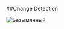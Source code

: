 ##Change Detection

![Безымянный](https://user-images.githubusercontent.com/36592075/62199619-81717300-b38c-11e9-96ca-e7d35bdae6c3.png)

